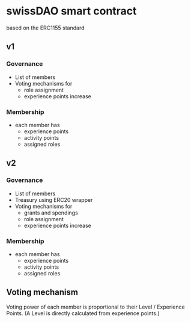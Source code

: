 # swissDAO smart contract

based on the ERC1155 standard

## v1

### Governance

- List of members
- Voting mechanisms for
  - role assignment
  - experience points increase

### Membership

- each member has
  - experience points
  - activity points
  - assigned roles

## v2

### Governance

- List of members
- Treasury using ERC20 wrapper
- Voting mechanisms for
  - grants and spendings
  - role assignment
  - experience points increase

### Membership

- each member has
  - experience points
  - activity points
  - assigned roles

## Voting mechanism

Voting power of each member is proportional to their Level / Experience Points.
(A Level is directly calculated from experience points.)
